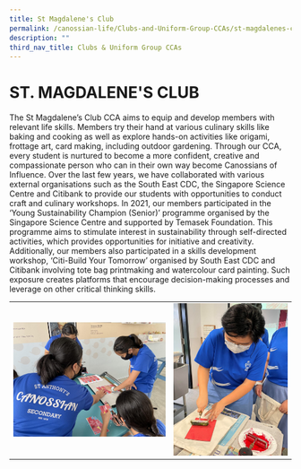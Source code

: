```yaml
---
title: St Magdalene's Club
permalink: /canossian-life/Clubs-and-Uniform-Group-CCAs/st-magdalenes-club/
description: ""
third_nav_title: Clubs & Uniform Group CCAs
---
```

# ST. MAGDALENE'S CLUB
The St Magdalene’s Club CCA aims to equip and develop members with relevant life skills. Members try their hand at various culinary skills like baking and cooking as well as explore hands-on activities like origami, frottage art, card making, including outdoor gardening. Through our CCA, every student is nurtured to become a more confident, creative and compassionate person who can in their own way become Canossians of Influence. Over the last few years, we have collaborated with various external organisations such as the South East CDC, the Singapore Science Centre and Citibank to provide our students with opportunities to conduct craft and culinary workshops. In 2021, our members participated in the ‘Young Sustainability Champion (Senior)’ programme organised by the Singapore Science Centre and supported by Temasek Foundation. This programme aims to stimulate interest in sustainability through self-directed activities, which provides opportunities for initiative and creativity. Additionally, our members also participated in a skills development workshop, ‘Citi-Build Your Tomorrow’ organised by South East CDC and Citibank involving tote bag printmaking and watercolour card painting. Such exposure creates platforms that encourage decision-making processes and leverage on other critical thinking skills.

|   |   |
|---|---|
|![](/images/Canossian%20Life/CLUBS%20&%20UNIFORM%20GROUP%20CCAS/ST%20MAGDALENE'S%20CLUB/St-Magdalene_s-Club-2_Bookmark-Making-1536x1152.jpg)   | ![](/images/Canossian%20Life/CLUBS%20&%20UNIFORM%20GROUP%20CCAS/ST%20MAGDALENE'S%20CLUB/St-Magdalene_s-Club-6_Totebag-Printmaking-1152x1536.jpg)  |